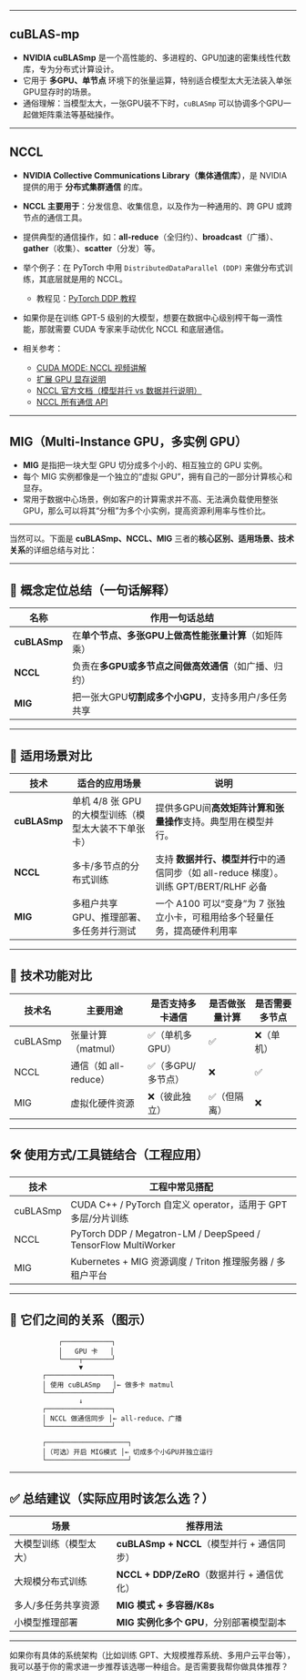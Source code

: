 
---

## **cuBLAS-mp**

* **NVIDIA cuBLASmp** 是一个高性能的、多进程的、GPU加速的密集线性代数库，专为分布式计算设计。
* 它用于 **多GPU、单节点** 环境下的张量运算，特别适合模型太大无法装入单张GPU显存时的场景。
* 通俗理解：当模型太大，一张GPU装不下时，`cuBLASmp` 可以协调多个GPU一起做矩阵乘法等基础操作。

---

## **NCCL**

* **NVIDIA Collective Communications Library（集体通信库）**，是 NVIDIA 提供的用于 **分布式集群通信** 的库。
* **NCCL 主要用于**：分发信息、收集信息，以及作为一种通用的、跨 GPU 或跨节点的通信工具。
* 提供典型的通信操作，如：**all-reduce**（全归约）、**broadcast**（广播）、**gather**（收集）、**scatter**（分发）等。
* 举个例子：在 PyTorch 中用 `DistributedDataParallel (DDP)` 来做分布式训练，其底层就是用的 NCCL。

  * 教程见：[PyTorch DDP 教程](https://pytorch.org/tutorials/intermediate/ddp_tutorial.html)
* 如果你是在训练 GPT-5 级别的大模型，想要在数据中心级别榨干每一滴性能，那就需要 CUDA 专家来手动优化 NCCL 和底层通信。
* 相关参考：

  * [CUDA MODE: NCCL 视频讲解](https://www.youtube.com/watch?v=T22e3fgit-A&ab_channel=CUDAMODE)
  * [扩展 GPU 显存说明](https://docs.nvidia.com/cuda/cuda-c-programming-guide/index.html#extended-gpu-memory)
  * [NCCL 官方文档（模型并行 vs 数据并行说明）](https://docs.nvidia.com/deeplearning/nccl/user-guide/docs/overview.html)
  * [NCCL 所有通信 API](https://docs.nvidia.com/deeplearning/nccl/user-guide/docs/api.html)

---

## **MIG（Multi-Instance GPU，多实例 GPU）**

* **MIG** 是指把一块大型 GPU 切分成多个小的、相互独立的 GPU 实例。
* 每个 MIG 实例都像是一个独立的“虚拟 GPU”，拥有自己的一部分计算核心和显存。
* 常用于数据中心场景，例如客户的计算需求并不高、无法满负载使用整张 GPU，那么可以将其“分租”为多个小实例，提高资源利用率与性价比。

---

当然可以。下面是 **cuBLASmp、NCCL、MIG** 三者的**核心区别、适用场景、技术关系**的详细总结与对比：

---

## 🧠 概念定位总结（一句话解释）

| 名称           | 作用一句话总结                          |
| ------------ | -------------------------------- |
| **cuBLASmp** | 在**单个节点、多张GPU上做高性能张量计算**（如矩阵乘）   |
| **NCCL**     | 负责在**多GPU或多节点之间做高效通信**（如广播、归约）   |
| **MIG**      | 把一张大GPU**切割成多个小GPU**，支持多用户/多任务共享 |

---

## 📌 适用场景对比

| 技术           | 适合的应用场景                         | 说明                                                          |
| ------------ | ------------------------------- | ----------------------------------------------------------- |
| **cuBLASmp** | 单机 4/8 张 GPU 的大模型训练（模型太大装不下单张卡） | 提供多GPU间**高效矩阵计算和张量操作**支持。典型用在模型并行。                          |
| **NCCL**     | 多卡/多节点的分布式训练                    | 支持 **数据并行、模型并行**中的通信同步（如 all-reduce 梯度）。训练 GPT/BERT/RLHF 必备 |
| **MIG**      | 多租户共享 GPU、推理部署、多任务并行测试          | 一个 A100 可以“变身”为 7 张独立小卡，可租用给多个轻量任务，提高硬件利用率                  |

---

## 🧪 技术功能对比

| 技术名      | 主要用途             | 是否支持多卡通信    | 是否做张量计算 | 是否需要多节点 |
| -------- | ---------------- | ----------- | ------- | ------- |
| cuBLASmp | 张量计算（matmul）     | ✅（单机多GPU）   | ✅       | ❌（单机）   |
| NCCL     | 通信（如 all-reduce） | ✅（多GPU/多节点） | ❌       | ✅       |
| MIG      | 虚拟化硬件资源          | ❌（彼此独立）     | ✅（但隔离）  | ❌       |

---

## 🛠 使用方式/工具链结合（工程应用）

| 技术       | 工程中常见搭配                                                        |
| -------- | -------------------------------------------------------------- |
| cuBLASmp | CUDA C++ / PyTorch 自定义 operator，适用于 GPT 多层/分片训练                |
| NCCL     | PyTorch DDP / Megatron-LM / DeepSpeed / TensorFlow MultiWorker |
| MIG      | Kubernetes + MIG 资源调度 / Triton 推理服务器 / 多租户平台                   |

---

## 🧩 它们之间的关系（图示）

```
            ┌────────────┐
            │   GPU 卡   │
            └────┬───────┘
                 ▼
        ┌────────────────┐
        │ 使用 cuBLASmp   │← 做多卡 matmul
        └────────────────┘
                 ↓
        ┌────────────────┐
        │ NCCL 做通信同步 │← all-reduce、广播
        └────────────────┘
                 
        ┌────────────────────┐
        │（可选）开启 MIG模式 │← 切成多个小GPU并独立运行
        └────────────────────┘
```

---

## ✅ 总结建议（实际应用时该怎么选？）

| 场景          | 推荐用法                             |
| ----------- | -------------------------------- |
| 大模型训练（模型太大） | **cuBLASmp + NCCL**（模型并行 + 通信同步） |
| 大规模分布式训练    | **NCCL + DDP/ZeRO**（数据并行 + 通信优化） |
| 多人/多任务共享资源  | **MIG 模式 + 多容器/K8s**             |
| 小模型推理部署     | **MIG 实例化多个 GPU**，分别部署模型副本       |

---

如果你有具体的系统架构（比如训练 GPT、大规模推荐系统、多用户云平台等），我可以基于你的需求进一步推荐该选哪一种组合。是否需要我帮你做具体推荐？
